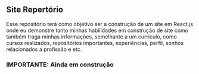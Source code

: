 ## Site Repertório

Esse repositório terá como objetivo ser a construção de um site em React.js onde eu demonstre tanto minhas habilidades em construção de site como também traga minhas informações, semelhante a um currículo, como cursos realizados, repositórios importantes, experiências, perfil, sonhos relacionados a profissão e etc.

### IMPORTANTE: Ainda em construção